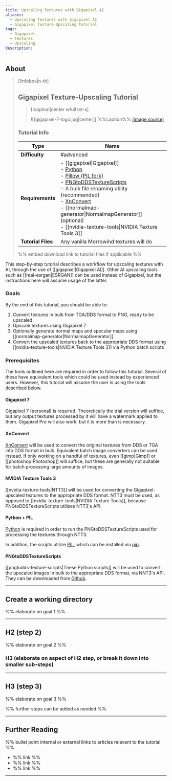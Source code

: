 ```yaml
---
title: Upscaling Textures with Gigapixel AI
aliases:
  - Upscaling Textures with Gigapixel AI
  - Gigapixel Texture-Upscaling Tutorial
tags:
  - Gigapixel
  - Textures
  - Upscaling
description:
---
```


## About

> [!infobox|n-th]
> 
> ## Gigapixel Texture-Upscaling Tutorial
> 
> > [!caption|center wfull txt-s]
> > 
> > ![[gigapixel-7-logo.jpg|center]]
> > %%caption%%
> > [(image source)](https://cdn.prod.website-files.com/6005fac27a49a9cd477afb63/662078e2f9fb43094b64e271_opengraph-gigapixel.jpg)
> 
> ### Tutorial Info
> 
> | Type | Name |
> | --- | --- |
> | **Difficulty** | #advanced |
> | **Requirements** | - [[gigapixel\|Gigapixel]]<br>- [Python](https://www.python.org/downloads/)<br>- [Pillow (PIL fork)](https://pillow.readthedocs.io/en/stable/)<br>- [PNGtoDDSTextureScripts](https://github.com/staticnation/PNGtoDDSTextureScripts)<br>- A bulk file renaming utility (recommended)<br> - [XnConvert](https://www.xnview.com/en/xnconvert/)<br>- [[normalmap-generator\|NormalmapGenerator]] (optional)<br>- [[nvidia-texture-tools\|NVIDIA Texture Tools 3]] |
> | **Tutorial Files** | Any vanilla Morrowind textures will do |
> 
> %% embed download link to tutorial files if applicable %%

This step-by-step tutorial describes a workflow for upscaling textures with AI, through the use of [[gigapixel|Gigapixel AI]]. Other AI upscaling tools such as [[real-esrgan|ESRGAN]] can be used instead of Gigapixel, but the instructions here will assume usage of the latter.

### Goals

By the end of this tutorial, you should be able to:

1. Convert textures in bulk from TGA/DDS format to PNG, ready to be upscaled.
2. Upscale textures using Gigapixel 7
3. Optionally generate normal maps and specular maps using [[normalmap-generator|NormalmapGenerator]].
4. Convert the upscaled textures back to the appropriate DDS format using [[nvidia-texture-tools|NVIDIA Texture Tools 3]] via Python batch scripts

### Prerequisites

The tools outlined here are required in order to follow this tutorial. Several of these have equivalent tools which could be used instead by experienced users. However, this tutorial will assume the user is using the tools described below.

#### Gigapixel 7

Gigapixel 7 (personal) is required. Theoretically the trial version will suffice, but any output textures processed by it will have a watermark applied to them. Gigapixel Pro will also work, but it is more than is necessary.

#### XnConvert

[XnConvert](https://www.xnview.com/en/xnconvert/) will be used to convert the original textures from DDS or TGA into DDS format in bulk. Equivalent batch image converters can be used instead. If only working on a handful of textures, even [[gimp|Gimp]] or [[photoshop|Photoshop]] will suffice, but these are generally not suitable for batch processing large amounts of images.

#### NVIDIA Texture Tools 3

[[nvidia-texture-tools|NTT3]] will be used for converting the Gigapixel-upscaled textures to the appropriate DDS format. NTT3 must be used, as opposed to [[nvidia-texture-tools|NVIDIA Texture Tools]], because PNGtoDDSTextureScripts utilizes NTT3's API.

#### Python + PIL

[Python](https://www.python.org/downloads/) is required in order to run the PNGtoDDSTextureScripts used for processing the textures through NTT3.

In addition, the scripts utilize [PIL](https://pillow.readthedocs.io/en/stable/), which can be installed via [pip](https://pypi.org/project/pip/).

#### PNGtoDDSTextureScripts

[[pngtodds-texture-scripts|These Python scripts]] will be used to convert the upscaled images in bulk to the appropriate DDS format, via NNT3's API. They can be downloaded from [Github](https://github.com/staticnation/PNGtoDDSTextureScripts/tree/main).

---

## Create a working directory

%% elaborate on goal 1 %%

---

## H2 (step 2)

%% elaborate on goal 2 %%

### H3 (elaborate on aspect of H2 step, or break it down into smaller sub-steps)

---

## H3 (step 3)

%% elaborate on goal 3 %%

%% further steps can be added as needed %%

---

## Further Reading

%% bullet point internal or external links to articles relevant to the tutorial %%

- %% link %%
- %% link %%
- %% link %%

---

